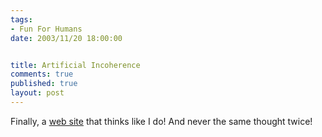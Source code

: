 ```yaml
--- 
tags:
- Fun For Humans
date: 2003/11/20 18:00:00


title: Artificial Incoherence
comments: true
published: true
layout: post
---
```


<p> Finally, a <a href="http://joyce.eng.yale.edu/~bt/school/report.cgi">web site</a> that thinks like I do! And never the same thought twice! </p>
